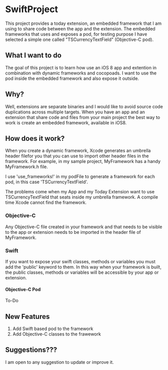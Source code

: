 # SwiftProject
This project provides a today extension, an embedded framework that I am using to share code between the app and the extension.
The embedded frameworks that uses and exposes a pod, for testing purpose I have selected a simple one called "TSCurrencyTextField" (Objective-C pod).

## What I want to do 
The goal of this project is to learn how use an iOS 8 app and extention in combination with dynamic frameworks and cocopoads.
I want to use the pod inside the embedded framework and also expose it outside. 


## Why?
Well, extensions are separate binaries and I would like to avoid source code duplications across multiple targets. 
When you have an app and an extension that share code and files from your main project the best way to work is create an embedded framework, available in iOS8. 

## How does it work? 
When you create a dynamic framework, Xcode generates an umbrella header filefor you that you can use to import other header files in the framework. For example, in my sample project, MyFramework has a handy MyFramework.h file.

I use 'use_frameworks!' in my podFile to generate a framework for each pod, in this case 'TSCurrencyTextField'.

The problems come when my App and my Today Extension want to use TSCurrencyTextField that seats inside my umbrella framework.
A compile time Xcode cannot find the framework.

### Objective-C
Any Objective-C file created in your framework and that needs to be visible to the app or extension needs to be imported in the header file of MyFramework.

### Swift
If you want to expose your swift classes, methods or variables you must add the 'public' keyword to them. 
In this way when your framework is built, the public classes, methods or variables will be accessible by your app or extension.

#### Objective-C Pod

To-Do

## New Features

1. Add Swift based pod to the framework
2. Add Objective-C classes to the frawework

## Suggestions???

I am open to any suggestion to update or improve it.



